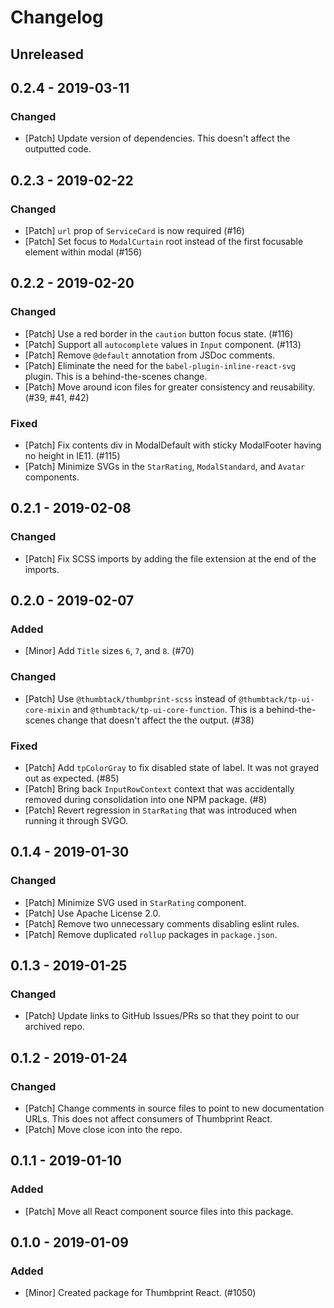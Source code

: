 # Changelog

## Unreleased

## 0.2.4 - 2019-03-11

### Changed

-   [Patch] Update version of dependencies. This doesn't affect the outputted code.

## 0.2.3 - 2019-02-22

### Changed

-   [Patch] `url` prop of `ServiceCard` is now required (#16)
-   [Patch] Set focus to `ModalCurtain` root instead of the first focusable element within modal (#156)

## 0.2.2 - 2019-02-20

### Changed

-   [Patch] Use a red border in the `caution` button focus state. (#116)
-   [Patch] Support all `autocomplete` values in `Input` component. (#113)
-   [Patch] Remove `@default` annotation from JSDoc comments.
-   [Patch] Eliminate the need for the `babel-plugin-inline-react-svg` plugin. This is a behind-the-scenes change.
-   [Patch] Move around icon files for greater consistency and reusability. (#39, #41, #42)

### Fixed

-   [Patch] Fix contents div in ModalDefault with sticky ModalFooter having no height in IE11. (#115)
-   [Patch] Minimize SVGs in the `StarRating`, `ModalStandard`, and `Avatar` components.

## 0.2.1 - 2019-02-08

### Changed

-   [Patch] Fix SCSS imports by adding the file extension at the end of the imports.

## 0.2.0 - 2019-02-07

### Added

-   [Minor] Add `Title` sizes `6`, `7`, and `8`. (#70)

### Changed

-   [Patch] Use `@thumbtack/thumbprint-scss` instead of `@thumbtack/tp-ui-core-mixin` and `@thumbtack/tp-ui-core-function`. This is a behind-the-scenes change that doesn't affect the the output. (#38)

### Fixed

-   [Patch] Add `tpColorGray` to fix disabled state of label. It was not grayed out as expected. (#85)
-   [Patch] Bring back `InputRowContext` context that was accidentally removed during consolidation into one NPM package. (#8)
-   [Patch] Revert regression in `StarRating` that was introduced when running it through SVGO.

## 0.1.4 - 2019-01-30

### Changed

-   [Patch] Minimize SVG used in `StarRating` component.
-   [Patch] Use Apache License 2.0.
-   [Patch] Remove two unnecessary comments disabling eslint rules.
-   [Patch] Remove duplicated `rollup` packages in `package.json`.

## 0.1.3 - 2019-01-25

### Changed

-   [Patch] Update links to GitHub Issues/PRs so that they point to our archived repo.

## 0.1.2 - 2019-01-24

### Changed

-   [Patch] Change comments in source files to point to new documentation URLs. This does not affect consumers of Thumbprint React.
-   [Patch] Move close icon into the repo.

## 0.1.1 - 2019-01-10

### Added

-   [Patch] Move all React component source files into this package.

## 0.1.0 - 2019-01-09

### Added

-   [Minor] Created package for Thumbprint React. (#1050)
